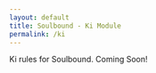 ```yaml
---
layout: default
title: Soulbound - Ki Module
permalink: /ki
---
```


Ki rules for Soulbound.  Coming Soon!
